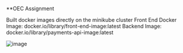 **OEC Assignment 

Built docker images directly on the minikube cluster
Front End Docker Image: docker.io/library/front-end-image:latest
Backend Image: docker.io/library/payments-api-image:latest

![image](https://github.com/vishalr127/oecassignment/assets/146502410/07a6a2df-461f-471b-b705-ff8a5eb22445)




